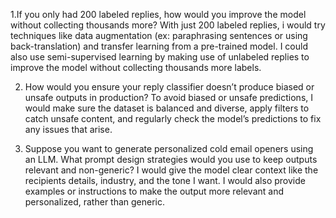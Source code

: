 1.If you only had 200 labeled replies, how would you improve the model without collecting thousands more?
With just 200 labeled replies, i would try techniques like data augmentation (ex: paraphrasing sentences or using back-translation) and transfer learning from a pre-trained model. I could also use semi-supervised learning by making use of unlabeled replies to improve the model without collecting thousands more labels.

2. How would you ensure your reply classifier doesn’t produce biased or unsafe outputs in production?
To avoid biased or unsafe predictions, I would make sure the dataset is balanced and diverse, apply filters to catch unsafe content, and regularly check the model’s predictions to fix any issues that arise.

4. Suppose you want to generate personalized cold email openers using an LLM. What prompt design strategies would you use to keep outputs relevant and non-generic?
I would give the model clear context like the recipients details, industry, and the tone I want. I would also provide examples or instructions to make the output more relevant and personalized, rather than generic.

